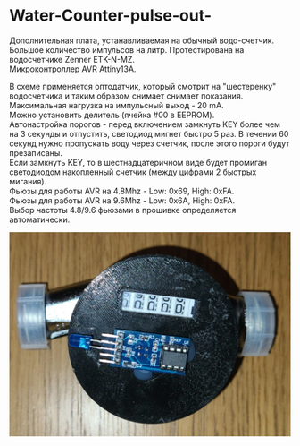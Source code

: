 # Water-Counter-pulse-out-
Дополнительная плата, устанавливаемая на обычный водо-счетчик. Большое количество импульсов на литр. Протестирована на водосчетчике Zenner ETK-N-MZ.<br>
Микроконтроллер AVR Attiny13A.

В схеме применяется оптодатчик, который смотрит на "шестеренку" водосчетчика и таким образом снимает снимает показания.<br>
Максимальная нагрузка на импульсный выход - 20 mA.<br>
Можно установить делитель (ячейка #00 в EEPROM).<br>
Автонастройка порогов - перед включением замкнуть KEY более чем на 3 секунды и отпустить, светодиод мигнет быстро 5 раз. В течении 60 секунд нужно пропускать воду через счетчик, после этого пороги будут презаписаны.<br>
Если замкнуть KEY, то в шестнадцатеричном виде будет промиган светодиодом накопленный счетчик (между цифрами 2 быстрых мигания).<br>
Фьюзы для работы AVR на 4.8Mhz - Low: 0x69, High: 0xFA.<br>
Фьюзы для работы AVR на 9.6Mhz - Low: 0x6A, High: 0xFA.<br>
Выбор частоты 4.8/9.6 фьюзами в прошивке определяется автоматически.<br>


![alt tag](https://github.com/vad7/Water-Counter-pulse-out-/blob/main/photo_1.jpg?raw=true)
